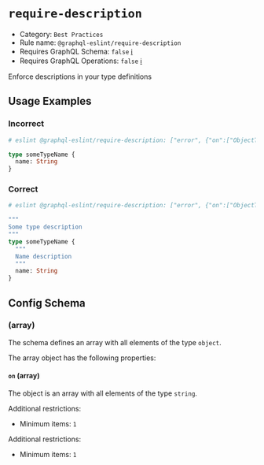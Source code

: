 # `require-description`

- Category: `Best Practices`
- Rule name: `@graphql-eslint/require-description`
- Requires GraphQL Schema: `false` [ℹ️](../../README.md#extended-linting-rules-with-graphql-schema)
- Requires GraphQL Operations: `false` [ℹ️](../../README.md#extended-linting-rules-with-siblings-operations)

Enforce descriptions in your type definitions

## Usage Examples

### Incorrect

```graphql
# eslint @graphql-eslint/require-description: ["error", {"on":["ObjectTypeDefinition","FieldDefinition"]}]

type someTypeName {
  name: String
}
```

### Correct

```graphql
# eslint @graphql-eslint/require-description: ["error", {"on":["ObjectTypeDefinition","FieldDefinition"]}]

"""
Some type description
"""
type someTypeName {
  """
  Name description
  """
  name: String
}
```

## Config Schema

### (array)

The schema defines an array with all elements of the type `object`.

The array object has the following properties:

#### `on` (array)

The object is an array with all elements of the type `string`.

Additional restrictions:

* Minimum items: `1`

Additional restrictions:

* Minimum items: `1`